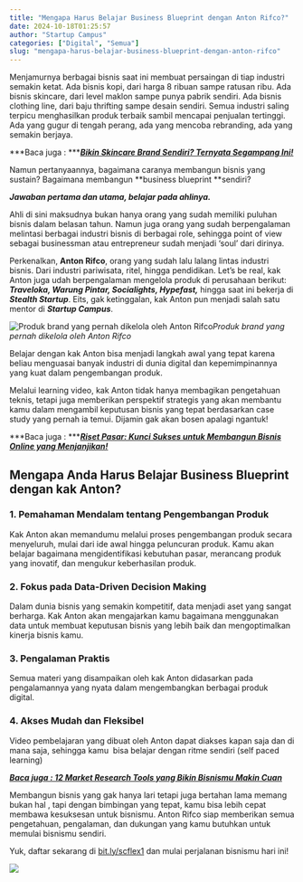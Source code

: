 ```yaml
---
title: "Mengapa Harus Belajar Business Blueprint dengan Anton Rifco?"
date: 2024-10-18T01:25:57
author: "Startup Campus"
categories: ["Digital", "Semua"]
slug: "mengapa-harus-belajar-business-blueprint-dengan-anton-rifco"
---
```


Menjamurnya berbagai bisnis saat ini membuat persaingan di tiap industri semakin ketat. Ada bisnis kopi, dari harga 8 ribuan sampe ratusan ribu. Ada bisnis skincare, dari level maklon sampe punya pabrik sendiri. Ada bisnis clothing line, dari baju thrifting sampe desain sendiri. Semua industri saling terpicu menghasilkan produk terbaik sambil mencapai penjualan tertinggi. Ada yang gugur di tengah perang, ada yang mencoba rebranding, ada yang semakin berjaya.

***Baca juga : ***[***Bikin Skincare Brand Sendiri? Ternyata Segampang Ini!***](https://startupcampus.id/blog/bikin-skincare-brand-sendiri-ternyata-segampang-ini/)

Namun pertanyaannya, bagaimana caranya membangun bisnis yang sustain? Bagaimana membangun **business blueprint **sendiri?

***Jawaban pertama dan utama, belajar pada ahlinya.***

Ahli di sini maksudnya bukan hanya orang yang sudah memiliki puluhan bisnis dalam belasan tahun. Namun juga orang yang sudah berpengalaman melintasi berbagai industri bisnis di berbagai role, sehingga point of view sebagai businessman atau entrepreneur sudah menjadi ‘soul’ dari dirinya.

Perkenalkan, **Anton Rifco**, orang yang sudah lalu lalang lintas industri bisnis. Dari industri pariwisata, ritel, hingga pendidikan. Let’s be real, kak Anton juga udah berpengalaman mengelola produk di perusahaan berikut: ***Traveloka, Warung Pintar, Socialights, Hypefast,*** hingga saat ini bekerja di ***Stealth Startup***. Eits, gak ketinggalan, kak Anton pun menjadi salah satu mentor di ***Startup Campus***.

![Produk brand yang pernah dikelola oleh Anton Rifco](https://www.startupcampus.id/blog/wp-content/uploads/2024/10/Produk-brand-yang-pernah-dikelola-oleh-Anton-Rifco-1024x576.png)*Produk brand yang pernah dikelola oleh Anton Rifco*

Belajar dengan kak Anton bisa menjadi langkah awal yang tepat karena beliau menguasai banyak industri di dunia digital dan kepemimpinannya yang kuat dalam pengembangan produk.

Melalui learning video, kak Anton tidak hanya membagikan pengetahuan teknis, tetapi juga memberikan perspektif strategis yang akan membantu kamu dalam mengambil keputusan bisnis yang tepat berdasarkan case study yang pernah ia temui. Dijamin gak akan bosen apalagi ngantuk!

***Baca juga : ***[***Riset Pasar: Kunci Sukses untuk Membangun Bisnis Online yang Menjanjikan!***](https://startupcampus.id/blog/langkah-sukses-memulai-bisnis-online-yang-menjanjikan-dengan-market-research/)

## **Mengapa Anda Harus Belajar Business Blueprint dengan kak Anton?**

### **1. Pemahaman Mendalam tentang Pengembangan Produk**

Kak Anton akan memandumu melalui proses pengembangan produk secara menyeluruh, mulai dari ide awal hingga peluncuran produk. Kamu akan belajar bagaimana mengidentifikasi kebutuhan pasar, merancang produk yang inovatif, dan mengukur keberhasilan produk.

### **2. Fokus pada Data-Driven Decision Making**

Dalam dunia bisnis yang semakin kompetitif, data menjadi aset yang sangat berharga. Kak Anton akan mengajarkan kamu bagaimana menggunakan data untuk membuat keputusan bisnis yang lebih baik dan mengoptimalkan kinerja bisnis kamu.

### **3. Pengalaman Praktis**

Semua materi yang disampaikan oleh kak Anton didasarkan pada pengalamannya yang nyata dalam mengembangkan berbagai produk digital.

### **4. Akses Mudah dan Fleksibel**

Video pembelajaran yang dibuat oleh Anton dapat diakses kapan saja dan di mana saja, sehingga kamu  bisa belajar dengan ritme sendiri (self paced learning)

[***Baca juga : 12 Market Research Tools yang Bikin Bisnismu Makin Cuan***](https://startupcampus.id/blog/12-market-research-tools-yang-bikin-bisnismu-makin-cuan/)

Membangun bisnis yang gak hanya lari tetapi juga bertahan lama memang bukan hal , tapi dengan bimbingan yang tepat, kamu bisa lebih cepat membawa kesuksesan untuk bisnismu. Anton Rifco siap memberikan semua pengetahuan, pengalaman, dan dukungan yang kamu butuhkan untuk memulai bisnismu sendiri.

Yuk, daftar sekarang di [bit.ly/scflex1](http://bit.ly/scflex1) dan mulai perjalanan bisnismu hari ini!

![](https://lh7-rt.googleusercontent.com/docsz/AD_4nXfBTbdZ3FXXTWfVV75RGFnunj4J7cXaWJnUZep3aTl0n9BGQhMU2-eh2Lm0WLUGffkbUVdZGBnIDiHr3zxuGjQAgAHr8ujQ9KjD_mdmjmmFTp7U4fdd3pNOQA10kO_yLB2zqQUmUIbzvOU-VMweVU0gihE?key=9WUehFgKq_DNEAjnQYhBxw)
